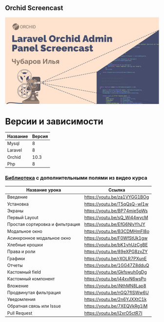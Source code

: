 ## Orchid Screencast

<a href="https://raw.githubusercontent.com/agoalofalife/orchid-screencast/master/.github/IMAGES/promo.png">
  <img src="https://raw.githubusercontent.com/agoalofalife/orchid-screencast/master/.github/IMAGES/promo.png" alt="Laravel Orchid Platform Screencast" align="center" />
</a>

# Версии и зависимости

| Название | Версия |
|----------|--------|
| Mysql    | 8      |
| Laravel  | 8      |
| Orchid   | 10.3   |
| Php      | 8      |

### [Библиотека](https://github.com/agoalofalife/orchid-fields) с дополнительными полями из видео курса

| Название урока                  | Ссылка                       |
|---------------------------------|------------------------------|
| Введение                        | https://youtu.be/za1VYGG1BOg |
| Установка                       | https://youtu.be/T5qQsQ-wI1w |
| Экраны                          | https://youtu.be/BP74mie5pWs |
| Первый Layout                   | https://youtu.be/sQ_Wi44wycM |
| Простая сортировка и фильтрация | https://youtu.be/EfG6NlvYhJY |
| Модальное окно                  | https://youtu.be/B3CDMHmFl8o |
| Асинхронное модальное окно      | https://youtu.be/F0WfStUk1gw |
| Хлебные крошки                  | https://youtu.be/bK1yhUzCgBE |
| Права и роли                    | https://youtu.be/89eXPG8zxZY |
| Графики                         | https://youtu.be/rXOLR7PXunE |
| Отчеты                          | https://youtu.be/1GG47Z8dduQ |
| Кастомный field                 | https://youtu.be/Gkfswuh0gDg |
| Кастомный компонент             | https://youtu.be/j44xvN6wsPo |
| Вложение                        | https://youtu.be/iNthMN8Lap8 |
| Продвинутая фильтрация          | https://youtu.be/nGQ7fISWw6U |
| Уведомления                     | https://youtu.be/2n6YJXXtC1k |
| Обратная связь или Issue        | https://youtu.be/7XEQVkRg1iM |
| Pull Request                    | https://youtu.be/I2xrO5ctR7I |
